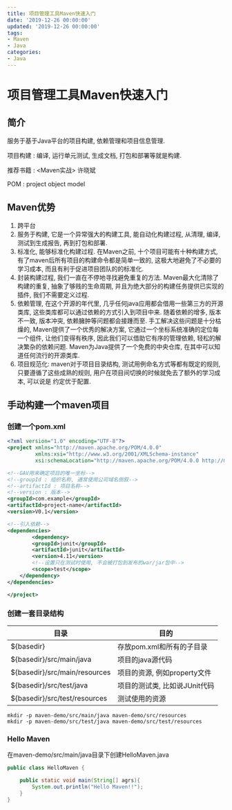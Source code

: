 ```yaml
---
title: 项目管理工具Maven快速入门
date: '2019-12-26 00:00:00'
updated: '2019-12-26 00:00:00'
tags:
- Maven
- Java
categories:
- Java
---
```

# 项目管理工具Maven快速入门

## 简介

服务于基于Java平台的项目构建, 依赖管理和项目信息管理.

项目构建 : 编译, 运行单元测试, 生成文档, 打包和部署等就是构建.

推荐书籍 : &lt;Maven实战&gt; 许晓斌

POM : project object model

## Maven优势

1. 跨平台
2. 服务于构建, 它是一个异常强大的构建工具, 能自动化构建过程, 从清理, 编译, 测试到生成报告, 再到打包和部署.
3. 标准化, 能够标准化构建过程. 在Maven之前, 十个项目可能有十种构建方式, 有了maven后所有项目的构建命令都是简单一致的, 这极大地避免了不必要的学习成本, 而且有利于促进项目团队的的标准化.
4. 封装构建过程, 我们一直在不停地寻找避免重复的方法. Maven最大化清除了构建的重复, 抽象了够贱的生命周期, 并且为绝大部分的构建任务提供已实现的插件, 我们不需要定义过程.
5. 依赖管理, 在这个开源的年代里, 几乎任何java应用都会借用一些第三方的开源类库, 这些类库都可以通过依赖的方式引入到项目中来. 随着依赖的增多, 版本不一致, 版本冲突, 依赖臃肿等问题都会接踵而至. 手工解决这些问题是十分枯燥的, Maven提供了一个优秀的解决方案, 它通过一个坐标系统准确的定位每一个组件, 让他们变得有秩序, 因此我们可以借助它有序的管理依赖, 轻松的解决繁杂的依赖问题. Maven为Java提供了一个免费的中央仓库, 在其中可以知道任何流行的开源类库.
6. 项目规范化: maven对于项目目录结构, 测试用例命名方式等都有既定的规则, 只要遵循了这些成熟的规则, 用户在项目间切换的时候就免去了额外的学习成本, 可以说是 约定优于配置.

## 手动构建一个maven项目

### 创建一个pom.xml

```xml
<?xml version="1.0" encoding="UTF-8"?>
<project xmlns="http://maven.apache.org/POM/4.0.0"
         xmlns:xsi="http://www.w3.org/2001/XMLSchema-instance"
         xsi:schemaLocation="http://maven.apache.org/POM/4.0.0 http://maven.apache.org/xsd/maven-4.0.0.xsd">

<!--GAV用来确定项目的唯一坐标-->
<!--groupId : 组织名称, 通常使用公司域名倒叙-->
<!--artifactId : 项目名称-->
<!--version : 版本-->
<groupId>com.example</groupId>
<artifactId>project-name</artifactId>
<version>V0.1</version>

<!--引入依赖-->
<dependencies>
        <dependency>
        <groupId>junit</groupId>
        <artifactId>junit</artifactId>
        <version>4.11</version>
        <!--设置只在测试时使用, 不会被打包到发布的war/jar包中-->
        <scope>test</scope>
    </dependency>
</dependencies>

</project>
```

### 创建一套目录结构

| 目录                          | 目的                          |
| ----------------------------- | ----------------------------- |
| ${basedir}                    | 存放pom.xml和所有的子目录     |
| ${basedir}/src/main/java      | 项目的java源代码              |
| ${basedir}/src/main/resources | 项目的资源, 例如property文件  |
| ${basedir}/src/test/java      | 项目的测试类, 比如说JUnit代码 |
| ${basedir}/src/test/resources | 测试使用的资源                |

```shell
mkdir -p maven-demo/src/main/java maven-demo/src/resources
mkdir -p maven-demo/src/test/java maven-demo/src/test/resources
```

### Hello Maven

在maven-demo/src/main/java目录下创建HelloMaven.java

```java
public class HelloMaven {

    public static void main(String[] agrs){
        System.out.println("Hello Maven!!");
    }
}
```
